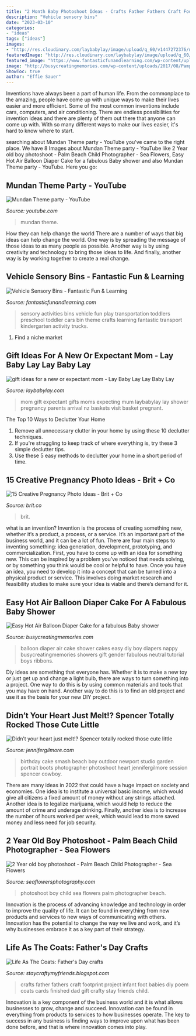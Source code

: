 ```yaml
---
title: "2 Month Baby Photoshoot Ideas - Crafts Father Fathers Craft Footprint Project Infant Foot Babies Diy Poem Coats Cards Finished Dad Gift Crafty Stay Friends Child"
description: "Vehicle sensory bins"
date: "2023-03-10"
categories:
- "ideas"
tags: ["ideas"]
images:
- "http://res.cloudinary.com/laybabylay/image/upload/q_60/v1447272376/new-expectant-mom-gifts_ccrmnu.jpg"
featuredImage: "http://res.cloudinary.com/laybabylay/image/upload/q_60/v1447272376/new-expectant-mom-gifts_ccrmnu.jpg"
featured_image: "https://www.fantasticfunandlearning.com/wp-content/uploads/2014/03/Vehicle-Sensory-Bins...fun-play-activities-for-kids.jpg"
image: "http://busycreatingmemories.com/wp-content/uploads/2017/08/Pampers-Hot-air-Balloon-Diaper-Cake-FInal-31-of-43.jpg"
ShowToc: true
author: "Effie Sauer"
---
```



Inventions have always been a part of human life. From the commonplace to the amazing, people have come up with unique ways to make their lives easier and more efficient. Some of the most common inventions include cars, computers, and air conditioning. There are endless possibilities for invention ideas and there are plenty of them out there that anyone can come up with. With so many different ways to make our lives easier, it's hard to know where to start.

	

		
searching about Mundan Theme party - YouTube you've came to the right place. We have 8 Images about Mundan Theme party - YouTube like 2 Year old boy photoshoot - Palm Beach Child Photographer - Sea Flowers, Easy Hot Air Balloon Diaper Cake for a fabulous Baby shower and also Mundan Theme party - YouTube. Here you go:
		
    
## Mundan Theme Party - YouTube

<img loading=lazy src="https://i.ytimg.com/vi/uieCxTKgWGg/hqdefault.jpg" onerror="this.onerror=null;this.src='https://tse2.mm.bing.net/th?id=OIP.zxtQeU9ruvyz1iLscAM34wHaFj&amp;pid=15.1';" alt="Mundan Theme party - YouTube">

_Source: youtube.com_

>mundan theme. 

	

How they can help change the world
There are a number of ways that big ideas can help change the world. One way is by spreading the message of those ideas to as many people as possible. Another way is by using creativity and technology to bring those ideas to life. And finally, another way is by working together to create a real change.

    
## Vehicle Sensory Bins - Fantastic Fun &amp; Learning

<img loading=lazy src="https://www.fantasticfunandlearning.com/wp-content/uploads/2014/03/Vehicle-Sensory-Bins...fun-play-activities-for-kids.jpg" onerror="this.onerror=null;this.src='https://tse3.mm.bing.net/th?id=OIP.-rrIdSuakyJCxJQV7EQmawHaNl&amp;pid=15.1';" alt="Vehicle Sensory Bins - Fantastic Fun &amp; Learning">

_Source: fantasticfunandlearning.com_

>sensory activities bins vehicle fun play transportation toddlers preschool toddler cars bin theme crafts learning fantastic transport kindergarten activity trucks. 

	

1. Find a niche market 

    
## Gift Ideas For A New Or Expectant Mom - Lay Baby Lay Lay Baby Lay

<img loading=lazy src="http://res.cloudinary.com/laybabylay/image/upload/q_60/v1447272376/new-expectant-mom-gifts_ccrmnu.jpg" onerror="this.onerror=null;this.src='https://tse4.mm.bing.net/th?id=OIP.B5ZHqb16Bmd2S5UefffhZAHaME&amp;pid=15.1';" alt="gift ideas for a new or expectant mom - Lay Baby Lay Lay Baby Lay">

_Source: laybabylay.com_

>mom gift expectant gifts moms expecting mum laybabylay lay shower pregnancy parents arrival nz baskets visit basket pregnant. 

	

The Top 10 Ways to Declutter Your Home
1. Remove all unnecessary clutter in your home by using these 10 declutter techniques.
2. If you're struggling to keep track of where everything is, try these 3 simple declutter tips.
3. Use these 5 easy methods to declutter your home in a short period of time.

    
## 15 Creative Pregnancy Photo Ideas - Brit + Co

<img loading=lazy src="https://www.brit.co/media-library/eyJhbGciOiJIUzI1NiIsInR5cCI6IkpXVCJ9.eyJpbWFnZSI6Imh0dHBzOi8vYXNzZXRzLnJibC5tcy8yMTkwMjU4Ny9vcmlnaW4uanBnIiwiZXhwaXJlc19hdCI6MTYzNDY1MjgwNX0.Qt5GLi-4Naa3PAGgtETikE-e7pDP0UxzgAorQJwJXDo/image.jpg?width=1500&amp;coordinates=329%2C0%2C329%2C0&amp;height=2000" onerror="this.onerror=null;this.src='https://tse3.mm.bing.net/th?id=OIP.Cg2NnOHQEhYaqAgc0KYQwAHaNC&amp;pid=15.1';" alt="15 Creative Pregnancy Photo Ideas - Brit + Co">

_Source: brit.co_

>brit. 

	

what is an invention?
Invention is the process of creating something new, whether it’s a product, a process, or a service. It’s an important part of the business world, and it can be a lot of fun.
There are four main steps to inventing something: idea generation, development, prototyping, and commercialization. First, you have to come up with an idea for something new. This can be inspired by a problem you’ve noticed that needs solving, or by something you think would be cool or helpful to have. Once you have an idea, you need to develop it into a concept that can be turned into a physical product or service. This involves doing market research and feasibility studies to make sure your idea is viable and there’s demand for it.

    
## Easy Hot Air Balloon Diaper Cake For A Fabulous Baby Shower

<img loading=lazy src="http://busycreatingmemories.com/wp-content/uploads/2017/08/Pampers-Hot-air-Balloon-Diaper-Cake-FInal-31-of-43.jpg" onerror="this.onerror=null;this.src='https://tse2.mm.bing.net/th?id=OIP.UcDTMQlou76r82c9SVYy8wHaLH&amp;pid=15.1';" alt="Easy Hot Air Balloon Diaper Cake for a fabulous Baby shower">

_Source: busycreatingmemories.com_

>balloon diaper air cake shower cakes easy diy boy diapers nappy busycreatingmemories showers gift gender fabulous neutral tutorial boys ribbons. 

	

Diy ideas are something that everyone has. Whether it is to make a new toy or just get up and change a light bulb, there are ways to turn something into a project. One way to do this is by using common materials and tools that you may have on hand. Another way to do this is to find an old project and use it as the basis for your new DIY project.

    
## Didn’t Your Heart Just Melt!? Spencer Totally Rocked Those Cute Little

<img loading=lazy src="https://jennifergilmore.com/blog/wp-content/uploads/2014/05/blog_gilmore_studios_photo_orange_county_newport_beach_family_portrait_cake_smash_outdoor_one_yr_old_boy_cowboy_boots_spencer_2.jpg" onerror="this.onerror=null;this.src='https://tse3.mm.bing.net/th?id=OIP.ofnOExsv4rHH9Die4cisyAHaFS&amp;pid=15.1';" alt="Didn’t your heart just melt!? Spencer totally rocked those cute little">

_Source: jennifergilmore.com_

>birthday cake smash beach boy outdoor newport studio garden portrait boots photographer photoshoot heart jennifergilmore session spencer cowboy. 

	

There are many ideas in 2022 that could have a huge impact on society and economies. One idea is to institute a universal basic income, which would give all citizens a fixed amount of money without any strings attached. Another idea is to legalize marijuana, which would help to reduce the amount of crime and underage drinking. Finally, another idea is to increase the number of hours worked per week, which would lead to more saved money and less need for job security.

    
## 2 Year Old Boy Photoshoot - Palm Beach Child Photographer - Sea Flowers

<img loading=lazy src="http://seaflowersphotography.com/wp-content/uploads/2018/07/EV3A2935-copy.jpg" onerror="this.onerror=null;this.src='https://tse2.mm.bing.net/th?id=OIP.jPLE7QEMDA6h8UmlHDwn2AHaLH&amp;pid=15.1';" alt="2 Year old boy photoshoot - Palm Beach Child Photographer - Sea Flowers">

_Source: seaflowersphotography.com_

>photoshoot boy child sea flowers palm photographer beach. 

	

Innovation is the process of advancing knowledge and technology in order to improve the quality of life. It can be found in everything from new products and services to new ways of communicating with others. Innovation has the potential to change the way we live and work, and it’s why businesses embrace it as a key part of their strategy.

    
## Life As The Coats: Father&#039;s Day Crafts

<img loading=lazy src="http://3.bp.blogspot.com/-K8ObvjcLo1c/UbVMfzmlAKI/AAAAAAAAB5Q/SQXfCMKvmrU/s640/DSC_0032.JPG" onerror="this.onerror=null;this.src='https://tse4.mm.bing.net/th?id=OIP.-CCmBT54PIJdTPj8kUNhwgAAAA&amp;pid=15.1';" alt="Life As The Coats: Father&#039;s Day crafts">

_Source: staycraftymyfriends.blogspot.com_

>crafts father fathers craft footprint project infant foot babies diy poem coats cards finished dad gift crafty stay friends child. 

	

Innovation is a key component of the business world and it is what allows businesses to grow, change and succeed. Innovation can be found in everything from products to services to how businesses operate. The key to success in any business is finding ways to improve upon what has been done before, and that is where innovation comes into play.

